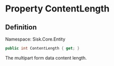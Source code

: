 # Property ContentLength

## Definition
Namespace: Sisk.Core.Entity

```csharp
public int ContentLength { get; }
```

The multipart form data content length.

